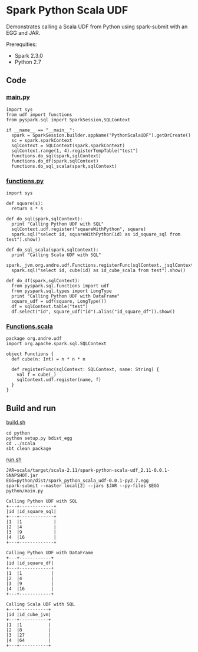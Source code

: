 # Spark Python Scala UDF

Demonstrates calling a Scala UDF from Python using spark-submit with an EGG and JAR.

Prerequities:
* Spark 2.3.0
* Python 2.7


## Code

### [main.py](python/main.py)
```
import sys
from udf import functions
from pyspark.sql import SparkSession,SQLContext

if __name__ == "__main__":
  spark = SparkSession.builder.appName("PythonScalaUDF").getOrCreate()
  sc = spark.sparkContext
  sqlContext = SQLContext(spark.sparkContext)
  sqlContext.range(1, 4).registerTempTable("test")
  functions.do_sql(spark,sqlContext)
  functions.do_df(spark,sqlContext)
  functions.do_sql_scala(spark,sqlContext)
```

### [functions.py](python/udf/functions.py)
```
import sys

def square(s):
  return s * s

def do_sql(spark,sqlContext):
  print "Calling Python UDF with SQL"
  sqlContext.udf.register("squareWithPython", square)
  spark.sql("select id, squareWithPython(id) as id_square_sql from test").show()

def do_sql_scala(spark,sqlContext):
  print "Calling Scala UDF with SQL"
  spark._jvm.org.andre.udf.Functions.registerFunc(sqlContext._jsqlContext,"cube")
  spark.sql("select id, cube(id) as id_cube_scala from test").show()

def do_df(spark,sqlContext):
  from pyspark.sql.functions import udf
  from pyspark.sql.types import LongType
  print "Calling Python UDF with DataFrame"
  square_udf = udf(square, LongType())
  df = sqlContext.table("test")
  df.select("id", square_udf("id").alias("id_square_df")).show()
```

### [Functions.scala](scala/src/main/scala/org/andre/udf/Functions.scala)
```
package org.andre.udf
import org.apache.spark.sql.SQLContext

object Functions {
  def cube(n: Int) = n * n * n

  def registerFunc(sqlContext: SQLContext, name: String) {
    val f = cube(_)
    sqlContext.udf.register(name, f)
  }
}
```

## Build and run

[build.sh](build.sh)
```
cd python
python setup.py bdist_egg
cd ../scala
sbt clean package
```

[run.sh](run.sh)
```
JAR=scala/target/scala-2.11/spark-python-scala-udf_2.11-0.0.1-SNAPSHOT.jar
EGG=python/dist/spark_python_scala_udf-0.0.1-py2.7.egg
spark-submit --master local[2] --jars $JAR --py-files $EGG python/main.py 
```

```
Calling Python UDF with SQL
+---+-------------+
|id |id_square_sql|
+---+-------------+
|1  |1            |
|2  |4            |
|3  |9            |
|4  |16           |
+---+-------------+

Calling Python UDF with DataFrame
+---+------------+
|id |id_square_df|
+---+------------+
|1  |1           |
|2  |4           |
|3  |9           |
|4  |16          |
+---+------------+

Calling Scala UDF with SQL
+---+-----------+
|id |id_cube_jvm|
+---+-----------+
|1  |1          |
|2  |8          |
|3  |27         |
|4  |64         |
+---+-----------+
```
